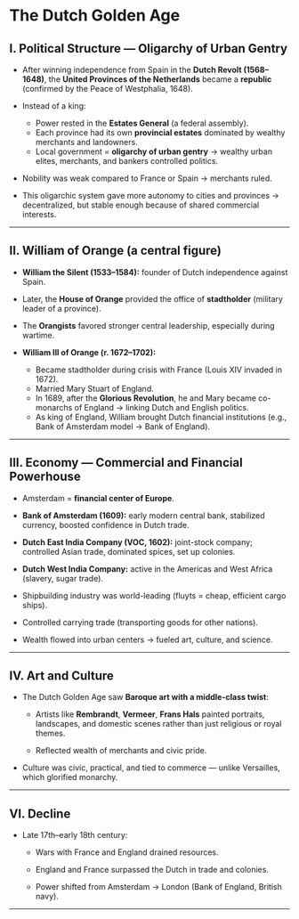 #                     The Dutch Golden Age
## **I. Political Structure — Oligarchy of Urban Gentry**

- After winning independence from Spain in the **Dutch Revolt (1568–1648)**, the **United Provinces of the Netherlands** became a **republic** (confirmed by the Peace of Westphalia, 1648).
    
- Instead of a king:
    
    - Power rested in the **Estates General** (a federal assembly).
    - Each province had its own **provincial estates** dominated by wealthy merchants and landowners.
    - Local government = **oligarchy of urban gentry** → wealthy urban elites, merchants, and bankers controlled politics.
- Nobility was weak compared to France or Spain → merchants ruled.
    
- This oligarchic system gave more autonomy to cities and provinces → decentralized, but stable enough because of shared commercial interests.
- ---

## **II. William of Orange (a central figure)**

- **William the Silent (1533–1584):** founder of Dutch independence against Spain.
- Later, the **House of Orange** provided the office of **stadtholder** (military leader of a province).
- The **Orangists** favored stronger central leadership, especially during wartime.
- **William III of Orange (r. 1672–1702):**
    
    - Became stadtholder during crisis with France (Louis XIV invaded in 1672).
    - Married Mary Stuart of England.
    - In 1689, after the **Glorious Revolution**, he and Mary became co-monarchs of England → linking Dutch and English politics.
    - As king of England, William brought Dutch financial institutions (e.g., Bank of Amsterdam model → Bank of England).
---

## **III. Economy — Commercial and Financial Powerhouse**

- Amsterdam = **financial center of Europe**.
    
- **Bank of Amsterdam (1609):** early modern central bank, stabilized currency, boosted confidence in Dutch trade.
    
- **Dutch East India Company (VOC, 1602):** joint-stock company; controlled Asian trade, dominated spices, set up colonies.
    
- **Dutch West India Company:** active in the Americas and West Africa (slavery, sugar trade).
    
- Shipbuilding industry was world-leading (fluyts = cheap, efficient cargo ships).
    
- Controlled carrying trade (transporting goods for other nations).
    
- Wealth flowed into urban centers → fueled art, culture, and science.
    

---
## **IV. Art and Culture**

- The Dutch Golden Age saw **Baroque art with a middle-class twist**:
    
    - Artists like **Rembrandt**, **Vermeer**, **Frans Hals** painted portraits, landscapes, and domestic scenes rather than just religious or royal themes.
        
    - Reflected wealth of merchants and civic pride.
        
- Culture was civic, practical, and tied to commerce — unlike Versailles, which glorified monarchy.
    

---

## **VI. Decline**

- Late 17th–early 18th century:
    
    - Wars with France and England drained resources.
        
    - England and France surpassed the Dutch in trade and colonies.
        
    - Power shifted from Amsterdam → London (Bank of England, British navy).
        

---